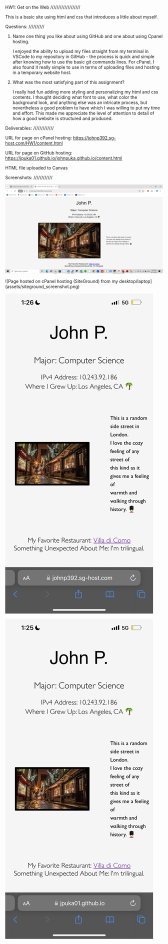HW1: Get on the Web
///////////////////

This is a basic site using html and css that introduces a little about myself.


Questions:
//////////

1) Name one thing you like about using GitHub and one about using Cpanel 
   hosting.

   I enjoyed the ability to upload my files straight from my terminal in VSCode
   to my repository in GitHub - the process is quick and simple after knowing 
   how to use the basic git commands lines. For cPanel, I also found it really 
   simple to use in terms of uploading files and hosting in a temporary website 
   host.

2) What was the most satisfying part of this assignment?

   I really had fun adding more styling and personalizing my html and css 
   contents. I thought deciding what font to use, what color the background 
   look, and anything else was an intricate process, but nevertheless a good 
   problem to have which I was willing to put my time and effort. This made me 
   appreciate the level of attention to detail of how a good website is 
   structured and produced.


Deliverables:
/////////////

URL for page on cPanel hosting: 
https://johnp392.sg-host.com/HW1/content.html

URL for page on GitHub hosting: 
https://jpuka01.github.io/johnpuka.github.io/content.html

HTML file uploaded to Canvas


Screenshots:
////////////

![Page being hosted on my local system](assets/local_screenshot.png)

![Page hosted on cPanel hosting (SiteGround) from my desktop/laptop]
(assets/siteground_screenshot.png)

![Page screenshot from my phone (SiteGround)](assets/ios_cpanel.PNG)

![Page screenshot from my phone (GitHub)](assets/ios_github.png)
